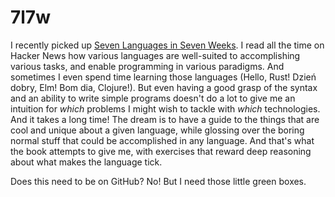 # 7l7w

I recently picked up [Seven Languages in Seven Weeks](https://www.amazon.com/Seven-Languages-Weeks-Programming-Programmers/dp/193435659X). I read all the time on Hacker News how various languages are well-suited to accomplishing various tasks, and enable programming in various paradigms. And sometimes I even spend time learning those languages (Hello, Rust! Dzień dobry, Elm! Bom dia, Clojure!). But even having a good grasp of the syntax and an ability to write simple programs doesn't do a lot to give me an intuition for *which* problems I might wish to tackle with *which* technologies. And it takes a long time! The dream is to have a guide to the things that are cool and unique about a given language, while glossing over the boring normal stuff that could be accomplished in any language. And that's what the book attempts to give me, with exercises that reward deep reasoning about what makes the language tick.

Does this need to be on GitHub? No! But I need those little green boxes.
